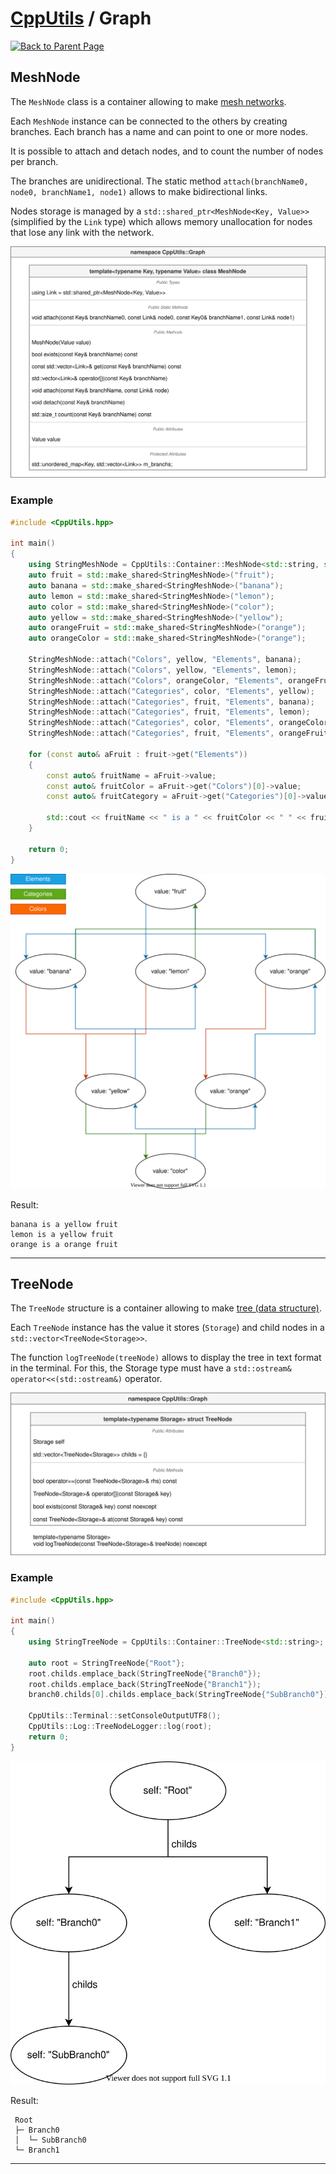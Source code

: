 # [CppUtils](../README.md) / Graph

[![Back to Parent Page](https://img.shields.io/badge/-Back_to_Parent_Page-blue?style=for-the-badge)](../README.md)

## MeshNode

The ``MeshNode`` class is a container allowing to make [mesh networks](https://en.wikipedia.org/wiki/Mesh_networking).

Each ``MeshNode`` instance can be connected to the others by creating branches.
Each branch has a name and can point to one or more nodes.

It is possible to attach and detach nodes, and to count the number of nodes per branch.

The branches are unidirectional. The static method ``attach(branchName0, node0, branchName1, node1)`` allows to make bidirectional links.

Nodes storage is managed by a ``std::shared_ptr<MeshNode<Key, Value>>`` (simplified by the ``Link`` type) which allows memory unallocation for nodes that lose any link with the network.

<p align="center"><img src="resources/MeshNode.drawio.svg" alt="MeshNode diagram"/></p>

### Example
```cpp
#include <CppUtils.hpp>

int main()
{
	using StringMeshNode = CppUtils::Container::MeshNode<std::string, std::string>;
	auto fruit = std::make_shared<StringMeshNode>("fruit");
	auto banana = std::make_shared<StringMeshNode>("banana");
	auto lemon = std::make_shared<StringMeshNode>("lemon");
	auto color = std::make_shared<StringMeshNode>("color");
	auto yellow = std::make_shared<StringMeshNode>("yellow");
	auto orangeFruit = std::make_shared<StringMeshNode>("orange");
	auto orangeColor = std::make_shared<StringMeshNode>("orange");

	StringMeshNode::attach("Colors", yellow, "Elements", banana);
	StringMeshNode::attach("Colors", yellow, "Elements", lemon);
	StringMeshNode::attach("Colors", orangeColor, "Elements", orangeFruit);
	StringMeshNode::attach("Categories", color, "Elements", yellow);
	StringMeshNode::attach("Categories", fruit, "Elements", banana);
	StringMeshNode::attach("Categories", fruit, "Elements", lemon);
	StringMeshNode::attach("Categories", color, "Elements", orangeColor);
	StringMeshNode::attach("Categories", fruit, "Elements", orangeFruit);

	for (const auto& aFruit : fruit->get("Elements"))
	{
		const auto& fruitName = aFruit->value;
		const auto& fruitColor = aFruit->get("Colors")[0]->value;
		const auto& fruitCategory = aFruit->get("Categories")[0]->value;

		std::cout << fruitName << " is a " << fruitColor << " " << fruitCategory << std::endl;
	}

	return 0;
}
```

<p align="center"><img src="resources/MeshNodeFig.drawio.svg" alt="MeshNode figure"/></p>

Result:
```
banana is a yellow fruit
lemon is a yellow fruit
orange is a orange fruit
```

---

## TreeNode

The ``TreeNode`` structure is a container allowing to make [tree (data structure)](https://en.wikipedia.org/wiki/Tree_(data_structure)).

Each ``TreeNode`` instance has the value it stores (``Storage``) and child nodes in a ``std::vector<TreeNode<Storage>>``.

The function ``logTreeNode(treeNode)`` allows to display the tree in text format in the terminal.
For this, the Storage type must have a ``std::ostream& operator<<(std::ostream&)`` operator.

<p align="center"><img src="resources/TreeNode.drawio.svg" alt="TreeNode diagram"/></p>

### Example
```cpp
#include <CppUtils.hpp>

int main()
{
	using StringTreeNode = CppUtils::Container::TreeNode<std::string>;
			
	auto root = StringTreeNode{"Root"};
	root.childs.emplace_back(StringTreeNode{"Branch0"});
	root.childs.emplace_back(StringTreeNode{"Branch1"});
	branch0.childs[0].childs.emplace_back(StringTreeNode{"SubBranch0"});

	CppUtils::Terminal::setConsoleOutputUTF8();
	CppUtils::Log::TreeNodeLogger::log(root);
	return 0;
}
```

<p align="center"><img src="resources/TreeNodeFig.drawio.svg" alt="TreeNode figure"/></p>

Result:
```
 Root
 ├─ Branch0
 │  └─ SubBranch0
 └─ Branch1
```

---
